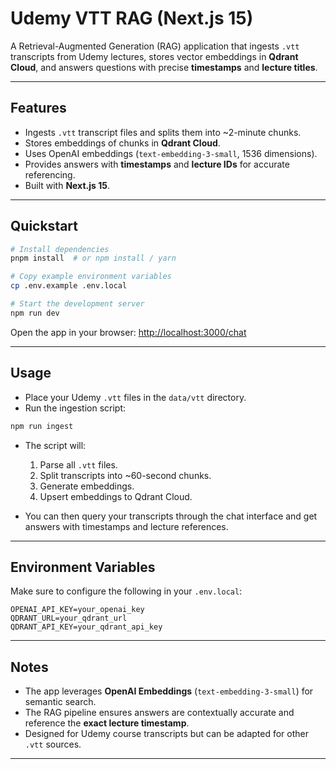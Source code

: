 # Udemy VTT RAG (Next.js 15)

A Retrieval-Augmented Generation (RAG) application that ingests `.vtt` transcripts from Udemy lectures, stores vector embeddings in **Qdrant Cloud**, and answers questions with precise **timestamps** and **lecture titles**.

---

## Features

* Ingests `.vtt` transcript files and splits them into \~2-minute chunks.
* Stores embeddings of chunks in **Qdrant Cloud**.
* Uses OpenAI embeddings (`text-embedding-3-small`, 1536 dimensions).
* Provides answers with **timestamps** and **lecture IDs** for accurate referencing.
* Built with **Next.js 15**.

---

## Quickstart

```bash
# Install dependencies
pnpm install  # or npm install / yarn

# Copy example environment variables
cp .env.example .env.local

# Start the development server
npm run dev
```

Open the app in your browser: [http://localhost:3000/chat](http://localhost:3000/chat)

---

## Usage

* Place your Udemy `.vtt` files in the `data/vtt` directory.
* Run the ingestion script:

```bash
npm run ingest
```

* The script will:

  1. Parse all `.vtt` files.
  2. Split transcripts into \~60-second chunks.
  3. Generate embeddings.
  4. Upsert embeddings to Qdrant Cloud.

* You can then query your transcripts through the chat interface and get answers with timestamps and lecture references.

---

## Environment Variables

Make sure to configure the following in your `.env.local`:

```
OPENAI_API_KEY=your_openai_key
QDRANT_URL=your_qdrant_url
QDRANT_API_KEY=your_qdrant_api_key
```

---

## Notes

* The app leverages **OpenAI Embeddings** (`text-embedding-3-small`) for semantic search.
* The RAG pipeline ensures answers are contextually accurate and reference the **exact lecture timestamp**.
* Designed for Udemy course transcripts but can be adapted for other `.vtt` sources.

---